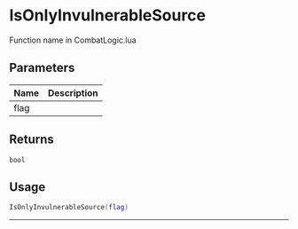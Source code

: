 # IsOnlyInvulnerableSource

Function name in CombatLogic.lua

## Parameters

| Name | Description |
| ---- | ----------- |
| flag |             |

## Returns

`bool`

## Usage

```lua
IsOnlyInvulnerableSource(flag)
```

---
